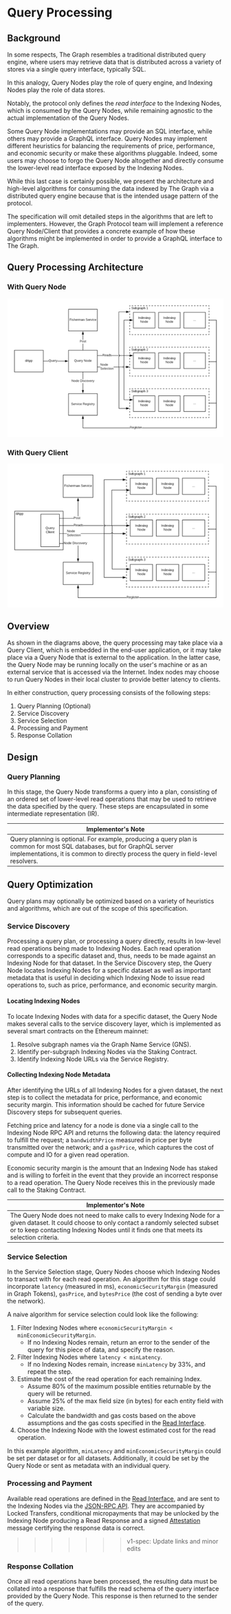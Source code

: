 # Query Processing

## Background
In some respects, The Graph resembles a traditional distributed query engine, where users may retrieve data that is distributed across a variety of stores via a single query interface, typically SQL.

In this analogy, Query Nodes play the role of query engine, and Indexing Nodes play the role of data stores.

Notably, the protocol only defines the *read interface* to the Indexing Nodes, which is consumed by the Query Nodes, while remaining agnostic to the actual implementation of the Query Nodes.

Some Query Node implementations may provide an SQL interface, while others may provide a GraphQL interface. Query Nodes may implement different heuristics for balancing the requirements of price, performance, and economic security or make these algorithms pluggable. Indeed, some users may choose to forgo the Query Node altogether and directly consume the lower-level read interface exposed by the Indexing Nodes.

While this last case is certainly possible, we present the architecture and high-level algorithms for consuming the data indexed by The Graph via a distributed query engine because that is the intended usage pattern of the protocol.

The specification will omit detailed steps in the algorithms that are left to implementers. However, the Graph Protocol team will implement a reference Query Node/Client that provides a concrete example of how these algorithms might be implemented in order to provide a GraphQL interface to The Graph.

## Query Processing Architecture

### With Query Node
![Query Node Architecture](../assets/query-node-architecture.png)


### With Query Client
![Query Client Architecture](../assets/query-client-architecture.png)

## Overview
As shown in the diagrams above, the query processing may take place via a Query Client, which is embedded in the end-user application, or it may take place via a Query Node that is external to the application. In the latter case, the Query Node may be running locally on the user's machine or as an external service that is accessed via the Internet. Index nodes may choose to run Query Nodes in their local cluster to provide better latency to clients.

In either construction, query processing consists of the following steps:
1. Query Planning (Optional)
1. Service Discovery
1. Service Selection
1. Processing and Payment
1. Response Collation

## Design

### Query Planning
In this stage, the Query Node transforms a query into a plan, consisting of an ordered set of lower-level read operations that may be used to retrieve the data specified by the query. These steps are encapsulated in some intermediate representation (IR).

| Implementor's Note |
| ----------------- |
| Query planning is optional. For example, producing a query plan is common for most SQL databases, but for GraphQL server implementations, it is common to directly process the query in field-level resolvers. |

## Query Optimization
Query plans may optionally be optimized based on a variety of heuristics and algorithms, which are out of the scope of this specification.

### Service Discovery
Processing a query plan, or processing a query directly, results in low-level read operations being made to Indexing Nodes. Each read operation corresponds to a specific dataset and, thus, needs to be made against an Indexing Node for that dataset. In the Service Discovery step, the Query Node locates Indexing Nodes for a specific dataset as well as important metadata that is useful in deciding which Indexing Node to issue read operations to, such as price, performance, and economic security margin.

#### Locating Indexing Nodes
To locate Indexing Nodes with data for a specific dataset, the Query Node makes several calls to the service discovery layer, which is implemented as several smart contracts on the Ethereum mainnet:

1. Resolve subgraph names via the Graph Name Service (GNS).
1. Identify per-subgraph Indexing Nodes via the Staking Contract.
1. Identify Indexing Node URLs via the Service Registry.

#### Collecting Indexing Node Metadata
After identifying the URLs of all Indexing Nodes for a given dataset, the next step is to collect the metadata for price, performance, and economic security margin. This information should be cached for future Service Discovery steps for subsequent queries.

Fetching price and latency for a node is done via a single call to the Indexing Node RPC API and returns the following data: the latency required to fulfill the request; a `bandwidthPrice` measured in price per byte transmitted over the network; and a `gasPrice`, which captures the cost of compute and IO for a given read operation.

Economic security margin is the amount that an Indexing Node has staked and is willing to forfeit in the event that they provide an incorrect response to a read operation. The Query Node receives this in the previously made call to the Staking Contract.

| Implementor's Note |
| ----------------- |
| The Query Node does not need to make calls to every Indexing Node for a given dataset. It could choose to only contact a randomly selected subset or to keep contacting Indexing Nodes until it finds one that meets its selection criteria.|

### Service Selection
In the Service Selection stage, Query Nodes choose which Indexing Nodes to transact with for each read operation. An algorithm for this stage could incorporate `latency` (measured in ms), `economicSecurityMargin` (measured in Graph Tokens), `gasPrice`, and `bytesPrice` (the cost of sending a byte over the network).

A naive algorithm for service selection could look like the following:
1. Filter Indexing Nodes where `economicSecurityMargin < minEconomicSecurityMargin`.
    - If no Indexing Nodes remain, return an error to the sender of the query for this piece of data, and specify the reason.
2. Filter Indexing Nodes where `latency < minLatency`.
    - If no Indexing Nodes remain, increase `minLatency` by 33%, and repeat the step.
3. Estimate the cost of the read operation for each remaining Index.
    - Assume 80% of the maximum possible entities returnable by the query will be returned.
    - Assume 25% of the max field size (in bytes) for each entity field with variable size.
    - Calculate the bandwidth and gas costs based on the above assumptions and the gas costs specified in the [Read Interface](../read-interface).
4. Choose the Indexing Node with the lowest estimated cost for the read operation.

In this example algorithm, `minLatency` and `minEconomicSecurityMargin` could be set per dataset or for all datasets. Additionally, it could be set by the Query Node or sent as metadata with an individual query.

### Processing and Payment
Available read operations are defined in the [Read Interface](../read-interface), and are sent to the Indexing Nodes via the [JSON-RPC API](../rpc-api). They are accompanied by Locked Transfers, conditional micropayments that may be unlocked by the Indexing Node producing a Read Response and a signed [Attestation](../messages#attestation) message certifying the response data is correct.
>>>>>>> v1-spec: Update links and minor edits

### Response Collation
Once all read operations have been processed, the resulting data must be collated into a response that fulfills the read schema of the query interface provided by the Query Node. This response is then returned to the sender of the query.
